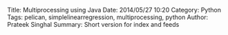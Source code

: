 Title: Multiprocessing using Java
Date: 2014/05/27 10:20
Category: Python
Tags: pelican, simplelinearregression, multiprocessing, python
Author: Prateek Singhal
Summary: Short version for index and feeds

